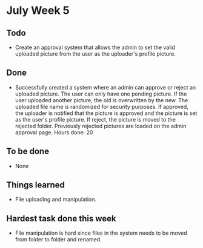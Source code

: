 # July Week 5

## Todo

- Create an approval system that allows the admin to set the valid uploaded picture from the user as the uploader's profile picture.

## Done

- Successfully created a system where an admin can approve or reject an uploaded picture. The user can only have one pending picture. If the user uploaded another picture, the old is overwritten by the new. The uploaded file name is randomized for security purposes. If approved, the uploader is notified that the picture is approved and the picture is set as the user's profile picture. If reject, the picture is moved to the rejected folder. Previously rejected pictures are loaded on the admin approval page. Hours done: 20

## To be done

- None

## Things learned

- File uploading and manipulation.

## Hardest task done this week

- File manipulation is hard since files in the system needs to be moved from folder to folder and renamed.